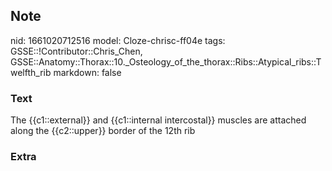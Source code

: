 ## Note
nid: 1661020712516
model: Cloze-chrisc-ff04e
tags: GSSE::!Contributor::Chris_Chen, GSSE::Anatomy::Thorax::10._Osteology_of_the_thorax::Ribs::Atypical_ribs::Twelfth_rib
markdown: false

### Text
<div class="toggle">
  The {{c1::external}} and {{c1::internal intercostal}} muscles are
  attached along the {{c2::upper}} border of the 12th rib
</div>

### Extra

